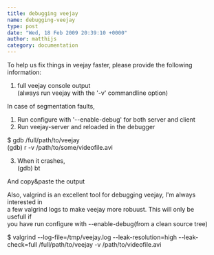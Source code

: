 ```yaml
---
title: debugging veejay
name: debugging-veejay
type: post
date: "Wed, 18 Feb 2009 20:39:10 +0000"
author: matthijs
category: documentation
---
```

To help us fix things in veejay faster, please provide the following  
information:  
1. full veejay console output  
(always run veejay with the '-v' commandline option)  

In case of segmentation faults,  

1. Run configure with '--enable-<span class="nfakPe">debug</span>' for both server and client  
2. Run veejay-server and reloaded in the debugger  

$ gdb /full/path/to/veejay  
(gdb) r -v /path/to/some/videofile.avi  

3. When it crashes,  
(gdb) bt  

And copy&paste the output  

Also, valgrind is an excellent tool for debugging veejay, I'm always  
interested in  
a few valgrind logs to make veejay more robuust. This will only be  
usefull if  
you have run configure with --enable-<span class="nfakPe">debug</span>(from a clean source tree)  

$ valgrind --log-file=/tmp/veejay.log --leak-resolution=high --leak-  
check=full /full/path/to/veejay -v /path/to/videofile.avi